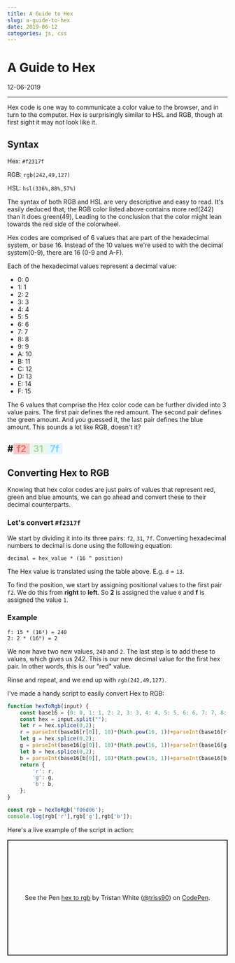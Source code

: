 ```yaml
---
title: A Guide to Hex
slug: a-guide-to-hex
date: 2019-06-12
categories: js, css
---
```


# A Guide to Hex
<p class='timestamp'><time datetime='12-06-2019'>12-06-2019</time></p>
<hr>

Hex code is one way to communicate a color value to the browser, and in turn to the computer.
Hex is surprisingly similar to HSL and RGB, though at first sight it may not look like it.

## Syntax
Hex: `#f2317f`

RGB: `rgb(242,49,127)`

HSL: `hsl(336%,88%,57%)`

The syntax of both RGB and HSL are very descriptive and easy to read. 
It's easily deduced that, the RGB color listed above contains more red(242) than it does green(49),
Leading to the conclusion that the color might lean towards the red side of the colorwheel.

Hex codes are comprised of 6 values that are part of the hexadecimal system, or base 16. 
Instead of the 10 values we're used to with the decimal system(0-9), there are 16 (0-9 and A-F). 

Each of the hexadecimal values represent a decimal value:
- 0: 0
- 1: 1 
- 2: 2
- 3: 3
- 4: 4
- 5: 5
- 6: 6
- 7: 7
- 8: 8
- 9: 9
- A: 10
- B: 11
- C: 12
- D: 13
- E: 14
- F: 15


The 6 values that comprise the Hex color code can be further divided into 3 value pairs.
The first pair defines the red amount. 
The second pair defines the green amount. And you guessed it, 
the last pair defines the blue amount. This sounds a lot like RGB, doesn't it?

## \#<span style="background:#f5c9c9;color:#e57373;padding:0 0.5rem;">f2</span><span style="background:#ebf6ec;color:#a5d6a7;padding:0 0.5rem;">31</span><span style="background:#e3f5fe;color:#81d4fa;padding:0 0.5rem;">7f</span>

## Converting Hex to RGB
Knowing that hex color codes are just pairs of values that represent red, green and blue amounts, 
we can go ahead and convert these to their decimal counterparts.

### Let's convert `#f2317f`
We start by dividing it into its three pairs: `f2`, `31`, `7f`.
Converting hexadecimal numbers to decimal is done using the following equation: 
```
decimal = hex_value * (16 ^ position)
```
The Hex value is translated using the table above. E.g. `d` = `13`.

To find the position, we start by assigning positional values to the first pair `f2`. 
We do this from __right__ to __left__. So **2** is assigned the value `0` and **f** is assigned the value `1`.

### Example
```
f: 15 * (16¹) = 240
2: 2 * (16⁰) = 2
```

We now have two new values, `240` and `2`. The last step is to add these to values, which gives us 242. This is our new decimal value for the first hex pair.
In other words, this is our "red" value. 

Rinse and repeat, and we end up with `rgb(242,49,127)`.

I've made a handy script to easily convert Hex to RGB:

``` javascript
function hexToRgb(input) {
	const base16 = {0: 0, 1: 1, 2: 2, 3: 3, 4: 4, 5: 5, 6: 6, 7: 7, 8: 8, 9: 9, a: 10, b: 11, c: 12, d: 13, e: 14, f: 15};
	const hex = input.split("");
	let r = hex.splice(0,2);
	r = parseInt(base16[r[0]], 10)*(Math.pow(16, 1))+parseInt(base16[r[1]], 10)*(Math.pow(16, 0));
	let g = hex.splice(0,2);
	g = parseInt(base16[g[0]], 10)*(Math.pow(16, 1))+parseInt(base16[g[1]], 10)*(Math.pow(16, 0));
	let b = hex.splice(0,2);
	b = parseInt(base16[b[0]], 10)*(Math.pow(16, 1))+parseInt(base16[b[1]], 10)*(Math.pow(16, 0));
	return {
		'r': r,
		'g': g,
		'b': b,
	};
}

const rgb = hexToRgb('f06d06');
console.log(rgb['r'],rgb['g'],rgb['b']);
```

Here's a live example of the script in action:
<p class="codepen" data-height="265" data-theme-id="light" data-default-tab="js,result" data-user="triss90" data-slug-hash="GbRdZx" style="height: 265px; box-sizing: border-box; display: flex; align-items: center; justify-content: center; border: 2px solid; margin: 1em 0; padding: 1em;" data-pen-title="hex to rgb">
  <span>See the Pen <a href="https://codepen.io/triss90/pen/GbRdZx/">
  hex to rgb</a> by Tristan  White (<a href="https://codepen.io/triss90">@triss90</a>)
  on <a href="https://codepen.io">CodePen</a>.</span>
</p>
<script async src="https://static.codepen.io/assets/embed/ei.js"></script>












